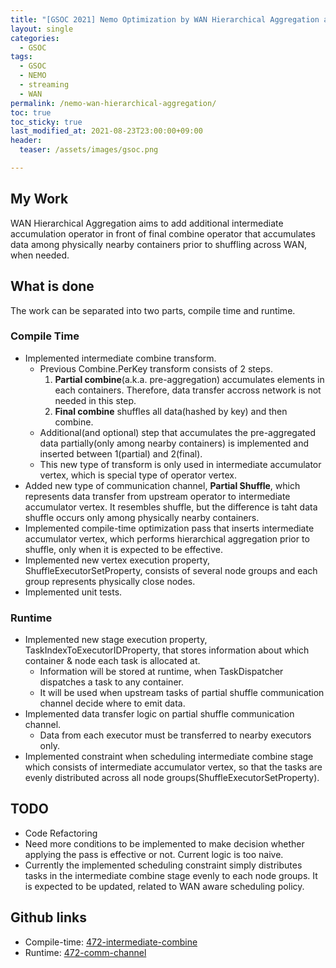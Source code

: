 ```yaml
---
title: "[GSOC 2021] Nemo Optimization by WAN Hierarchical Aggregation and Fidelity Control"
layout: single
categories:
  - GSOC
tags:
  - GSOC
  - NEMO
  - streaming
  - WAN
permalink: /nemo-wan-hierarchical-aggregation/
toc: true
toc_sticky: true
last_modified_at: 2021-08-23T23:00:00+09:00
header:
  teaser: /assets/images/gsoc.png

---
```


## My Work
WAN Hierarchical Aggregation aims to add additional intermediate accumulation operator in front of final combine operator that accumulates data among physically nearby containers prior to shuffling across WAN, when needed.

## What is done
The work can be separated into two parts, compile time and runtime.

### Compile Time
* Implemented intermediate combine transform.
  * Previous Combine.PerKey transform consists of 2 steps.
    1. **Partial combine**(a.k.a. pre-aggregation) accumulates elements in each containers. Therefore, data transfer accross network is not needed in this step.
    2. **Final combine** shuffles all data(hashed by key) and then combine.
  * Additional(and optional) step that accumulates the pre-aggregated data partially(only among nearby containers) is implemented and inserted between 1(partial) and 2(final).
  * This new type of transform is only used in intermediate accumulator vertex, which is special type of operator vertex.
* Added new type of communication channel, **Partial Shuffle**, which represents data transfer from upstream operator to intermediate accumulator vertex. It resembles shuffle, but the difference is taht data shuffle occurs only among physically nearby containers.
* Implemented compile-time optimization pass that inserts intermediate accumulator vertex, which performs hierarchical aggregation prior to shuffle, only when it is expected to be effective.
* Implemented new vertex execution property, ShuffleExecutorSetProperty, consists of several node groups and each group represents physically close nodes.
* Implemented unit tests.

### Runtime
* Implemented new stage execution property, TaskIndexToExecutorIDProperty, that stores information about which container & node each task is allocated at.
  * Information will be stored at runtime, when TaskDispatcher dispatches a task to any container.
  * It will be used when upstream tasks of partial shuffle communication channel decide where to emit data.
* Implemented data transfer logic on partial shuffle communication channel.
  * Data from each executor must be transferred to nearby executors only.
* Implemented constraint when scheduling intermediate combine stage which consists of intermediate accumulator vertex, so that the tasks are evenly distributed across all node groups(ShuffleExecutorSetProperty).

## TODO
* Code Refactoring
* Need more conditions to be implemented to make decision whether applying the pass is effective or not. Current logic is too naive.
* Currently the implemented scheduling constraint simply distributes tasks in the intermediate combine stage evenly to each node groups. It is expected to be updated, related to WAN aware scheduling policy.

## Github links
- Compile-time: [472-intermediate-combine](https://github.com/Kangji/incubator-nemo/tree/472-incubator-nemo)
- Runtime: [472-comm-channel](https://github.com/Kangji/incubator-nemo/tree/472-comm-channel)
